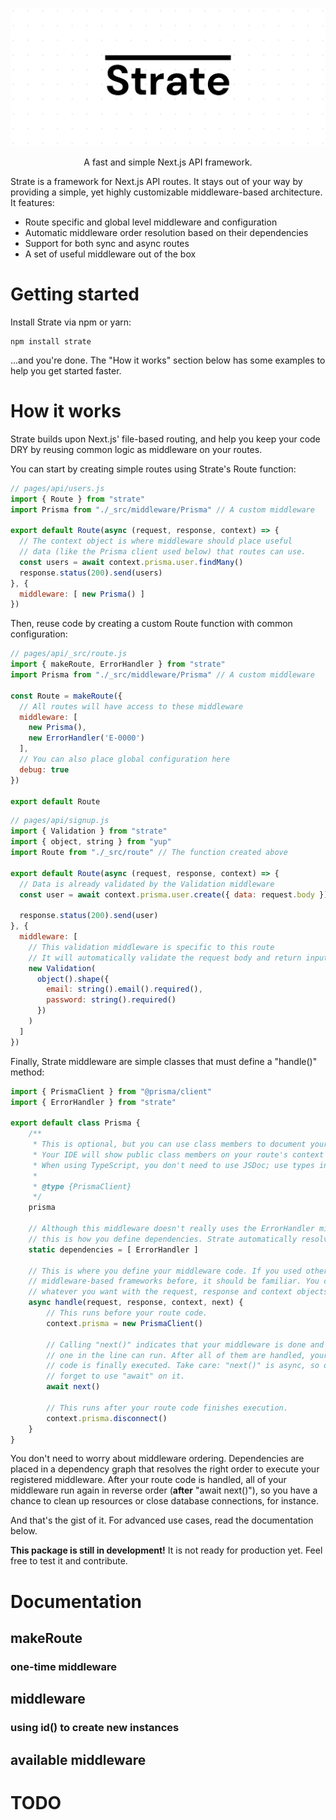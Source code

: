 <p align="center">
  <img src="assets/gh-header.svg">
</p>
<p align="center">
    A fast and simple Next.js API framework.
</p>

<!-- A batteries-included framework for Next.js APIs. -->

Strate is a framework for Next.js API routes. It stays out of your way by providing a simple, yet highly customizable 
middleware-based architecture. It features:

- Route specific and global level middleware and configuration
- Automatic middleware order resolution based on their dependencies
- Support for both sync and async routes
- A set of useful middleware out of the box

# Getting started
Install Strate via npm or yarn:

```
npm install strate
```

...and you're done. The "How it works" section below has some examples to help you get started faster.

# How it works

Strate builds upon Next.js' file-based routing, and help you keep your code DRY by reusing common logic as middleware on 
your routes. 

You can start by creating simple routes using Strate's Route function:

```js
// pages/api/users.js
import { Route } from "strate"
import Prisma from "./_src/middleware/Prisma" // A custom middleware

export default Route(async (request, response, context) => {
  // The context object is where middleware should place useful
  // data (like the Prisma client used below) that routes can use.
  const users = await context.prisma.user.findMany()
  response.status(200).send(users)
}, {
  middleware: [ new Prisma() ]
})
```

Then, reuse code by creating a custom Route function with common configuration:

```js
// pages/api/_src/route.js
import { makeRoute, ErrorHandler } from "strate"
import Prisma from "./_src/middleware/Prisma" // A custom middleware

const Route = makeRoute({
  // All routes will have access to these middleware
  middleware: [ 
    new Prisma(),
    new ErrorHandler('E-0000')
  ],
  // You can also place global configuration here
  debug: true
})

export default Route
```

```js
// pages/api/signup.js
import { Validation } from "strate"
import { object, string } from "yup"
import Route from "./_src/route" // The function created above
 
export default Route(async (request, response, context) => {
  // Data is already validated by the Validation middleware
  const user = await context.prisma.user.create({ data: request.body })

  response.status(200).send(user)
}, {
  middleware: [
    // This validation middleware is specific to this route
    // It will automatically validate the request body and return input errors
    new Validation(
      object().shape({
        email: string().email().required(),
        password: string().required()
      })
    )
  ]
})
```

Finally, Strate middleware are simple classes that must define a "handle()" method:

```js
import { PrismaClient } from "@prisma/client"
import { ErrorHandler } from "strate"

export default class Prisma {
    /**
     * This is optional, but you can use class members to document your middleware.
     * Your IDE will show public class members on your route's context object.
     * When using TypeScript, you don't need to use JSDoc; use types instead.
     *
     * @type {PrismaClient}
     */
    prisma

    // Although this middleware doesn't really uses the ErrorHandler middleware,
    // this is how you define dependencies. Strate automatically resolves them.
    static dependencies = [ ErrorHandler ]

    // This is where you define your middleware code. If you used other
    // middleware-based frameworks before, it should be familiar. You can do
    // whatever you want with the request, response and context objects.
    async handle(request, response, context, next) {
        // This runs before your route code.
        context.prisma = new PrismaClient()

        // Calling "next()" indicates that your middleware is done and the next
        // one in the line can run. After all of them are handled, your route
        // code is finally executed. Take care: "next()" is async, so don't
        // forget to use "await" on it.
        await next()

        // This runs after your route code finishes execution.
        context.prisma.disconnect()
    }
}
```

You don't need to worry about middleware ordering. Dependencies are placed in a dependency graph that resolves the right
order to execute your registered middleware. After your route code is handled, all of your middleware run again in
reverse order (**after** "await next()"), so you have a chance to clean up resources or close database connections, 
for instance.

And that's the gist of it. For advanced use cases, read the documentation below.

**This package is still in development!** It is not ready for production yet. Feel free to test it and contribute.

# Documentation
## makeRoute
### one-time middleware

## middleware
### using id() to create new instances

## available middleware

# TODO